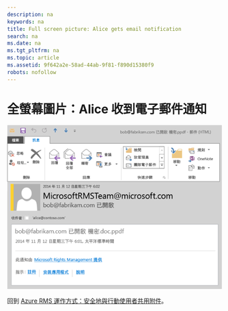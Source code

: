 ```yaml
---
description: na
keywords: na
title: Full screen picture: Alice gets email notification
search: na
ms.date: na
ms.tgt_pltfrm: na
ms.topic: article
ms.assetid: 9f642a2e-58ad-44ab-9f81-f890d15380f9
robots: nofollow
---
```

# 全螢幕圖片：Alice 收到電子郵件通知
![](../Image/AzRMS_StoryboardEmaill4.PNG)

回到 [Azure RMS 運作方式：安全地與行動使用者共用附件](http://technet.microsoft.com/library/jj585026.aspx)。

